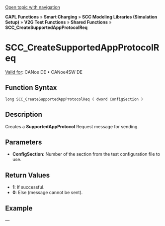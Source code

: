 [Open topic with navigation](../../../../../CANoeDEFamily.htm#Topics/CAPLFunctions/SmartCharging/Functions/CAPLfunctionSCCCreateSupportedAppProtocolReq.md)

**CAPL Functions** » **Smart Charging** » **SCC Modeling Libraries (Simulation Setup)** » **V2G Test Functions** » **Shared Functions** » **SCC_CreateSupportedAppProtocolReq**

# SCC_CreateSupportedAppProtocolReq

[Valid for](../../../Shared/FeatureAvailability.md):  CANoe DE • CANoe4SW DE

## Function Syntax

```
long SCC_CreateSupportedAppProtocolReq ( dword ConfigSection )
```

## Description

Creates a **SupportedAppProtocol** Request message for sending.

## Parameters

- **ConfigSection**: Number of the section from the test configuration file to use.

## Return Values

- **1**: If successful.
- **0**: Else (message cannot be sent).

## Example

—
